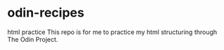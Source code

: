 # odin-recipes
html practice
This repo is for me to practice my html structuring through The Odin Project.

